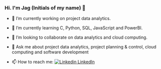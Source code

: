 ### Hi. I'm Jag (Initials of my name) 👋

- 🔭 I’m currently working on project data analytics.
- 🌱 I’m currently learning C, Python, SQL, JavaScript and PowerBI.
- 👯 I’m looking to collaborate on data analytics and cloud computing.

- 💬 Ask me about project data analytics, project planning & control, cloud computing and software development
- 📫 How to reach me: [![Linkedin](https://i.stack.imgur.com/gVE0j.png) LinkedIn](https://www.linkedin.com/in/gbemi-jacob-adebayo)

